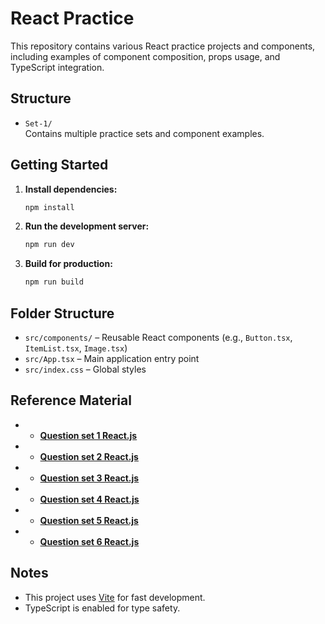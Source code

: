 # React Practice

This repository contains various React practice projects and components, including examples of component composition, props usage, and TypeScript integration.

## Structure

- `Set-1/`  
  Contains multiple practice sets and component examples.

## Getting Started

1. **Install dependencies:**

   ```bash
   npm install
   ```

2. **Run the development server:**

   ```bash
   npm run dev
   ```

3. **Build for production:**
   ```bash
   npm run build
   ```

## Folder Structure

- `src/components/` – Reusable React components (e.g., `Button.tsx`, `ItemList.tsx`, `Image.tsx`)
- `src/App.tsx` – Main application entry point
- `src/index.css` – Global styles

## Reference Material

- - **[Question set 1 React.js](Set-1/)**
- - **[Question set 2 React.js](Set-2/)**
- - **[Question set 3 React.js](Set-3/)**
- - **[Question set 4 React.js](Set-4/)**
- - **[Question set 5 React.js](Set-5/)**
- - **[Question set 6 React.js](Set-6/)**

## Notes

- This project uses [Vite](https://vitejs.dev/) for fast development.
- TypeScript is enabled for type safety.
